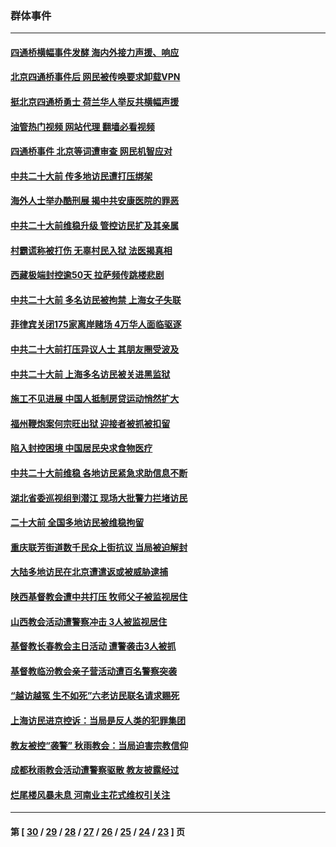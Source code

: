 ### 群体事件
---
#### [四通桥横幅事件发酵 海内外接力声援、响应](../../pages/ncid279/n13849373.md?10230845) 
#### [北京四通桥事件后 网民被传唤要求卸载VPN](../../pages/ncid279/n13847833.md?10230845) 
#### [挺北京四通桥勇士 荷兰华人举反共横幅声援](../../pages/ncid279/n13846812.md?10230845) 
#### [油管热门视频 网站代理 翻墙必看视频](http://132.145.103.77:81/youtube.html?10230845)
#### [四通桥事件 北京等词遭审查 网民机智应对](../../pages/ncid279/n13845578.md?10230845) 
#### [中共二十大前 传多地访民遭打压绑架](../../pages/ncid279/n13843740.md?10230845) 
#### [海外人士举办酷刑展 揭中共安康医院的罪恶](../../pages/ncid279/n13842499.md?10230845) 
#### [中共二十大前维稳升级 管控访民扩及其亲属](../../pages/ncid279/n13842240.md?10230845) 
#### [村霸谎称被打伤 无辜村民入狱 法医揭真相](../../pages/ncid279/n13838149.md?10230845) 
#### [西藏极端封控逾50天 拉萨频传跳楼悲剧](../../pages/ncid279/n13836551.md?10230845) 
#### [中共二十大前 多名访民被拘禁 上海女子失联](../../pages/ncid279/n13834363.md?10230845) 
#### [菲律宾关闭175家离岸赌场 4万华人面临驱逐](../../pages/ncid279/n13833169.md?10230845) 
#### [中共二十大前打压异议人士 其朋友圈受波及](../../pages/ncid279/n13833136.md?10230845) 
#### [中共二十大前 上海多名访民被关进黑监狱](../../pages/ncid279/n13829500.md?10230845) 
#### [施工不见进展 中国人抵制房贷运动悄然扩大](../../pages/ncid279/n13828435.md?10230845) 
#### [福州鞭炮案何宗旺出狱 迎接者被抓被扣留](../../pages/ncid279/n13824304.md?10230845) 
#### [陷入封控困境 中国居民央求食物医疗](../../pages/ncid279/n13823589.md?10230845) 
#### [中共二十大前维稳 各地访民紧急求助信息不断](../../pages/ncid279/n13822888.md?10230845) 
#### [湖北省委巡视组到潜江 现场大批警力拦堵访民](../../pages/ncid279/n13820243.md?10230845) 
#### [二十大前 全国多地访民被维稳拘留](../../pages/ncid279/n13819431.md?10230845) 
#### [重庆联芳街道数千民众上街抗议 当局被迫解封](../../pages/ncid279/n13812220.md?10230845) 
#### [大陆多地访民在北京遭遣返或被威胁逮捕](../../pages/ncid279/n13812104.md?10230845) 
#### [陕西基督教会遭中共打压 牧师父子被监视居住](../../pages/ncid279/n13811611.md?10230845) 
#### [山西教会活动遭警察冲击 3人被监视居住](../../pages/ncid279/n13808966.md?10230845) 
#### [基督教长春教会主日活动 遭警袭击3人被抓](../../pages/ncid279/n13806935.md?10230845) 
#### [基督教临汾教会亲子营活动遭百名警察突袭](../../pages/ncid279/n13806527.md?10230845) 
#### [“越访越冤 生不如死”六老访民联名请求赐死](../../pages/ncid279/n13805907.md?10230845) 
#### [上海访民进京控诉：当局是反人类的犯罪集团](../../pages/ncid279/n13803858.md?10230845) 
#### [教友被控“袭警” 秋雨教会：当局迫害宗教信仰](../../pages/ncid279/n13803563.md?10230845) 
#### [成都秋雨教会活动遭警察驱散 教友披露经过](../../pages/ncid279/n13802541.md?10230845) 
#### [烂尾楼风暴未息 河南业主花式维权引关注](../../pages/ncid279/n13794519.md?10230845) 

---
#### 第 [ [30](./30.md?10230845) / [29](./29.md?10230845) / [28](./28.md?10230845) / [27](./27.md?10230845) / [26](./26.md?10230845) / [25](./25.md?10230845) / [24](./24.md?10230845) / [23](./23.md?10230845) ] 页
